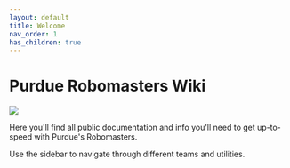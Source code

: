 ```yaml
---
layout: default
title: Welcome
nav_order: 1
has_children: true
---
```


# Purdue Robomasters Wiki

![](https://avatars.githubusercontent.com/u/36384087?s=280&v=4)

Here you'll find all public documentation and info you'll need to get up-to-speed with Purdue's Robomasters.

Use the sidebar to navigate through different teams and utilities.
